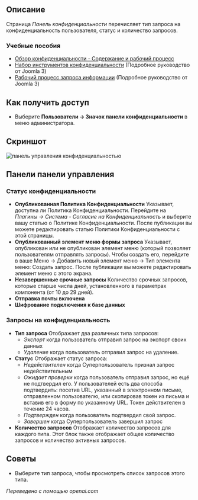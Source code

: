 <!-- Filename: Help4.x:Privacy_Dashboard / Display title: Панель конфиденциальности  -->

## Описание

Страница *Панель конфиденциальности* перечисляет тип запроса на конфиденциальность пользователя, статус и количество запросов.

### Учебные пособия

- [Обзор конфиденциальности - Содержание и рабочий процесс](https://docs.joomla.org/Help4.x:Components_Privacy_Outline/en)
- [Набор инструментов конфиденциальности](https://docs.joomla.org/J3.x:Privacy/en)
  (Подробное руководство от Joomla 3)
- [Рабочий процесс запроса информации](https://docs.joomla.org/J3.x:Information_Request_Workflow_in_Privacy_Component/en)
  (Подробное руководство от Joomla 3)

## Как получить доступ

- Выберите **Пользователи → Значок панели конфиденциальности** в меню администратора.

## Скриншот

![панель управления конфиденциальностью](../../../ru/images/privacy/privacy-dashboard.png)

## Панели панели управления

### Статус конфиденциальности

- **Опубликованная Политика Конфиденциальности** Указывает, доступна ли Политика Конфиденциальности. Перейдите на *Плагины → Система - Согласие на Конфиденциальность* и выберите вашу статью о Политике Конфиденциальности. После публикации вы можете редактировать статью Политики Конфиденциальности с этой страницы.
- **Опубликованный элемент меню формы запроса** Указывает, опубликован или не опубликован элемент меню (который позволяет пользователям отправлять запросы). Чтобы создать его, перейдите в ваше Меню → Добавить новый элемент меню → Тип элемента меню: Создать запрос. После публикации вы можете редактировать элемент меню с этого экрана.
- **Незавершенные срочные запросы** Количество срочных запросов, которые старше числа дней, установленного в параметрах компонента (от 10 до 29 дней).
- **Отправка почты включена**
- **Шифрование подключения к базе данных**

### Запросы на конфиденциальность

- **Тип запроса** Отображает два различных типа запросов:
  - *Экспорт* когда пользователь отправил запрос на экспорт своих данных
  - *Удаление* когда пользователь отправил запрос на удаление.
- **Статус** Отображает статус запроса:
  - *Недействителен* когда Суперпользователь признал запрос недействительным
  - *Ожидает проверки* когда пользователь отправил запрос, но ещё не подтвердил его. У пользователей есть два способа подтвердить: посетив URL, указанный в электронном письме, отправленном пользователю, или скопировав токен из письма и вставив его в форму по указанному URL. Токен действителен в течение 24 часов.
  - *Подтвержден* когда пользователь подтвердил свой запрос.
  - *Завершен* когда Суперпользователь завершил запрос
- **Количество запросов** Отображает количество запросов для каждого типа. Этот блок также отображает общее количество запросов и количество активных запросов.

## Советы

- Выберите тип запроса, чтобы просмотреть список запросов этого типа.

*Переведено с помощью openai.com*

